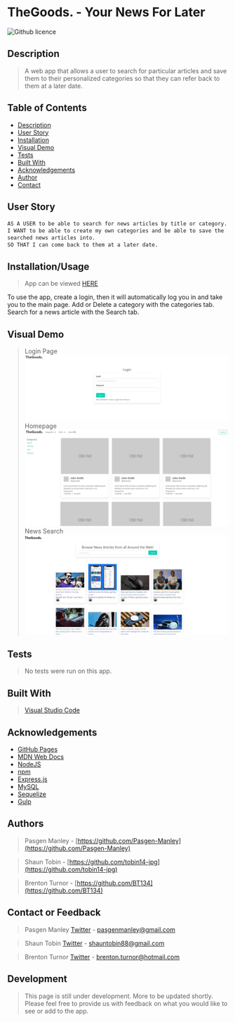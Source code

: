 # TheGoods. - Your News For Later

![Github licence](http://img.shields.io/badge/license-MIT-blue.svg)
## Description

> A web app that allows a user to search for particular articles and save them to their personalized categories so that they can refer back to them at a later date. 

 ## Table of Contents 
  - [Description](#description)
  - [User Story](#user-story)
  - [Installation](#installation)
  - [Visual Demo](#visual-demo)
  - [Tests](#tests)
  - [Built With](#built-with)
  - [Acknowledgements](#acknowledgements)
  - [Author](#author)
  - [Contact](#contact)

## User Story
```
AS A USER to be able to search for news articles by title or category.
I WANT to be able to create my own categories and be able to save the searched news articles into.
SO THAT I can come back to them at a later date.
```

## Installation/Usage

> App can be viewed [HERE]()

To use the app, create a login, then it will automatically log you in and take you to the main page. Add or Delete a category with the categories tab. Search for a news article with the Search tab.  

## Visual Demo
>Login Page
><img src=".\assets\images\Screenshot3.JPG" alt= "Screenshot of login page">
>Homepage
><img src=".\assets\images\Screenshot.JPG" alt= "Screenshot of homepage">
>News Search
><img src=".\assets\images\Screenshot2.JPG" alt= "Screenshot of search page">

## Tests

> No tests were run on this app.

## Built With

> [Visual Studio Code](https://code.visualstudio.com/)

## Acknowledgements

* [GitHub Pages](https://pages.github.com)
* [MDN Web Docs](https://developer.mozilla.org/en-US/)
* [NodeJS](https://nodejs.org/en/)
* [npm](https://www.npmjs.com/)
* [Express.js](https://expressjs.com/)
* [MySQL](https://www.mysql.com/)
* [Sequelize](https://sequelize.org/)
* [Gulp](https://gulpjs.com/)

## Authors

> Pasgen Manley - [https://github.com/Pasgen-Manley](https://github.com/Pasgen-Manley)

> Shaun Tobin - [https://github.com/tobin14-jpg](https://github.com/tobin14-jpg)

> Brenton Turnor - [https://github.com/BT134](https://github.com/BT134)


## Contact or Feedback 

> Pasgen Manley [Twitter](https://twitter.com/ManleyPasgen) - pasgenmanley@gmail.com

> Shaun Tobin [Twitter]() - shauntobin88@gmail.com

> Brenton Turnor [Twitter](https://twitter.com/BTurnor) - brenton.turnor@hotmail.com

## Development

> This page is still under development. More to be updated shortly. Please feel free to provide us with feedback on what you would like to see or add to the app. 